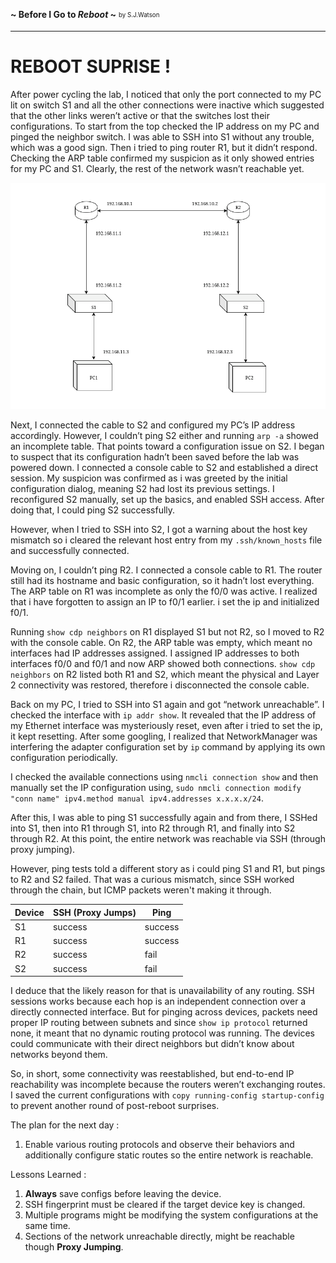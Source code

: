 **~ Before I Go to *Reboot* ~** <sub><sup>by S.J.Watson</sup></sub>

---

# REBOOT SUPRISE !

After power cycling the lab, I noticed that only the port connected to my PC lit on switch S1 and all the other connections were inactive which suggested that the other links weren’t active or that the switches lost their configurations. To start from the top checked the IP address on my PC and pinged the neighbor switch. I was able to SSH into S1 without any trouble, which was a good sign. Then i tried to ping router R1, but it didn’t respond. Checking the ARP table confirmed my suspicion as it only showed entries for my PC and S1. Clearly, the rest of the network wasn’t reachable yet.

![setup](/images/initial.png)

Next, I connected the cable to S2 and configured my PC’s IP address accordingly. However, I couldn’t ping S2 either and running `arp -a` showed an incomplete table. That points toward a configuration issue on S2. I began to suspect that its configuration hadn’t been saved before the lab was powered down. I connected a console cable to S2 and established a direct session. My suspicion was confirmed as i was greeted by the initial configuration dialog, meaning S2 had lost its previous settings. I reconfigured S2 manually, set up the basics, and enabled SSH access. After doing that, I could ping S2 successfully.

However, when I tried to SSH into S2, I got a warning about the host key mismatch so i cleared the relevant host entry from my `.ssh/known_hosts` file and successfully connected.

Moving on, I couldn’t ping R2. I connected a console cable to R1. The router still had its hostname and basic configuration, so it hadn’t lost everything. The ARP table on R1  was incomplete as only the f0/0 was active. I realized that i have forgotten to assign an IP to f0/1 earlier. i set the ip and initialized f0/1.

Running `show cdp neighbors` on R1 displayed S1 but not R2, so I moved to R2 with the console cable. On R2, the ARP table was empty, which meant no interfaces had IP addresses assigned. I assigned IP addresses to both interfaces f0/0 and f0/1 and now ARP showed both connections. `show cdp neighbors` on R2 listed both R1 and S2, which meant the physical and Layer 2 connectivity was restored, therefore i disconnected the console cable.

Back on my PC, I tried to SSH into S1 again and got “network unreachable”. I checked the interface with `ip addr show`. It revealed that the IP address of my Ethernet interface was mysteriously reset, even after i tried to set the ip, it kept resetting. After some googling, I realized that NetworkManager was interfering the adapter configuration set by `ip` command by applying its own configuration periodically.

I checked the available connections using `nmcli connection show` and then manually set the IP configuration using, `sudo nmcli connection modify "conn name" ipv4.method manual ipv4.addresses x.x.x.x/24`.

After this, I was able to ping S1 successfully again and from there, I SSHed into S1, then into R1 through S1, into R2 through R1, and finally into S2 through R2. At this point, the entire network was reachable via SSH (through proxy jumping).

However, ping tests told a different story as i could ping S1 and R1, but pings to R2 and S2 failed. That was a curious mismatch, since SSH worked through the chain, but ICMP packets weren't making it through.

| Device    | SSH (Proxy Jumps) | Ping|
|-          |-                  |-|
|S1         |success            |success|
|R1         |success            |success|
|R2         |success            |fail|
|S2         |success            |fail|

I deduce that the likely reason for that is unavailability of any routing. SSH sessions works because each hop is an independent connection over a directly connected interface. But for pinging across devices, packets need proper IP routing between subnets and since `show ip protocol` returned none, it meant that no dynamic routing protocol was running. The devices could communicate with their direct neighbors but didn’t know about networks beyond them.

So, in short, some connectivity was reestablished, but end-to-end IP reachability was incomplete because the routers weren’t exchanging routes. I saved the current configurations with `copy running-config startup-config` to prevent another round of post-reboot surprises.

The plan for the next day :
1. Enable various routing protocols and observe their behaviors and additionally configure static routes so the entire network is reachable.

Lessons Learned :
1. **Always** save configs before leaving the device.
2. SSH fingerprint must be cleared if the target device key is changed.
3. Multiple programs might be modifying the system configurations at the same time.
4. Sections of the network unreachable directly, might be reachable though **Proxy Jumping**.